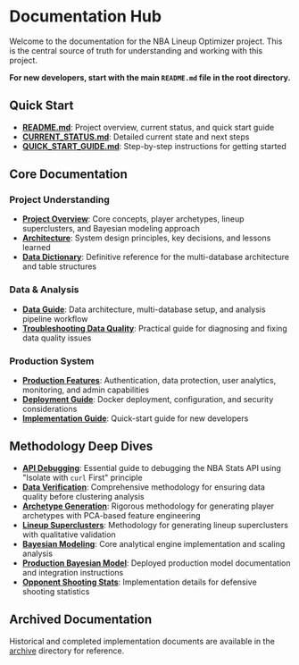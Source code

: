 # Documentation Hub

Welcome to the documentation for the NBA Lineup Optimizer project. This is the central source of truth for understanding and working with this project.

**For new developers, start with the main `README.md` file in the root directory.**

## Quick Start

*   **[README.md](../README.md)**: Project overview, current status, and quick start guide
*   **[CURRENT_STATUS.md](../CURRENT_STATUS.md)**: Detailed current state and next steps
*   **[QUICK_START_GUIDE.md](../QUICK_START_GUIDE.md)**: Step-by-step instructions for getting started

## Core Documentation

### Project Understanding
*   **[Project Overview](./project_overview.md)**: Core concepts, player archetypes, lineup superclusters, and Bayesian modeling approach
*   **[Architecture](./architecture.md)**: System design principles, key decisions, and lessons learned
*   **[Data Dictionary](./data_dictionary.md)**: Definitive reference for the multi-database architecture and table structures

### Data & Analysis
*   **[Data Guide](./data_guide.md)**: Data architecture, multi-database setup, and analysis pipeline workflow
*   **[Troubleshooting Data Quality](./troubleshooting_data_quality.md)**: Practical guide for diagnosing and fixing data quality issues

### Production System
*   **[Production Features](./production_features.md)**: Authentication, data protection, user analytics, monitoring, and admin capabilities
*   **[Deployment Guide](../DEPLOYMENT.md)**: Docker deployment, configuration, and security considerations
*   **[Implementation Guide](./implementation_guide.md)**: Quick-start guide for new developers

## Methodology Deep Dives

*   **[API Debugging](./methodology/api_debugging_methodology.md)**: Essential guide to debugging the NBA Stats API using "Isolate with `curl` First" principle
*   **[Data Verification](./methodology/data_verification_methodology.md)**: Comprehensive methodology for ensuring data quality before clustering analysis
*   **[Archetype Generation](./methodology/archetype_generation_methodology.md)**: Rigorous methodology for generating player archetypes with PCA-based feature engineering
*   **[Lineup Superclusters](./methodology/lineup_supercluster_methodology.md)**: Methodology for generating lineup superclusters with qualitative validation
*   **[Bayesian Modeling](./methodology/bayesian_modeling_implementation.md)**: Core analytical engine implementation and scaling analysis
*   **[Production Bayesian Model](./production_bayesian_model.md)**: Deployed production model documentation and integration instructions
*   **[Opponent Shooting Stats](./methodology/opponent_shooting_stats_implementation.md)**: Implementation details for defensive shooting statistics

## Archived Documentation

Historical and completed implementation documents are available in the [archive](./archive/) directory for reference.
